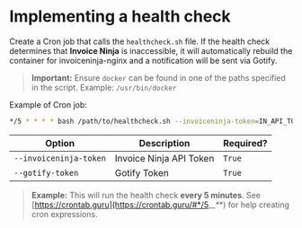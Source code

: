 # Implementing a health check

Create a Cron job that calls the `healthcheck.sh` file. If the health check determines that **Invoice Ninja** is inaccessible, it will automatically rebuild the container for invoiceninja-nginx and a notification will be sent via Gotify.

> **Important:** Ensure `docker` can be found in one of the paths specified in the script. Example: `/usr/bin/docker`

Example of Cron job:

```bash
*/5 * * * * bash /path/to/healthcheck.sh --invoiceninja-token=IN_API_TOKEN --gotify-token=GOTIFY_TOKEN >/dev/null 2>&1
```

| Option | Description | Required? |
|--------|-------------|-----------|
|`--invoiceninja-token`|Invoice Ninja API Token|`True`|
|`--gotify-token`|Gotify Token|`True`|

> **Example:** This will run the health check **every 5 minutes**. See [https://crontab.guru](https://crontab.guru/#*/5_*_*_*_*) for help creating cron expressions.
